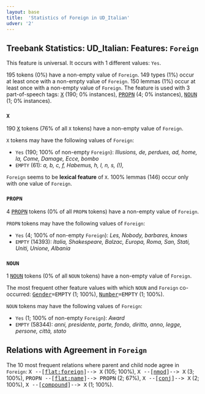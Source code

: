 ```yaml
---
layout: base
title:  'Statistics of Foreign in UD_Italian'
udver: '2'
---
```


## Treebank Statistics: UD_Italian: Features: `Foreign`

This feature is universal.
It occurs with 1 different values: `Yes`.

195 tokens (0%) have a non-empty value of `Foreign`.
149 types (1%) occur at least once with a non-empty value of `Foreign`.
150 lemmas (1%) occur at least once with a non-empty value of `Foreign`.
The feature is used with 3 part-of-speech tags: <tt><a href="it-pos-X.html">X</a></tt> (190; 0% instances), <tt><a href="it-pos-PROPN.html">PROPN</a></tt> (4; 0% instances), <tt><a href="it-pos-NOUN.html">NOUN</a></tt> (1; 0% instances).

### `X`

190 <tt><a href="it-pos-X.html">X</a></tt> tokens (76% of all `X` tokens) have a non-empty value of `Foreign`.

`X` tokens may have the following values of `Foreign`:

* `Yes` (190; 100% of non-empty `Foreign`): <em>Illusions, de, perdues, ad, home, la, Come, Damage, Ecce, bombo</em>
* `EMPTY` (61): <em>a, b, c, f, Habemus, h, l, n, s, (!),</em>

`Foreign` seems to be **lexical feature** of `X`. 100% lemmas (146) occur only with one value of `Foreign`.

### `PROPN`

4 <tt><a href="it-pos-PROPN.html">PROPN</a></tt> tokens (0% of all `PROPN` tokens) have a non-empty value of `Foreign`.

`PROPN` tokens may have the following values of `Foreign`:

* `Yes` (4; 100% of non-empty `Foreign`): <em>Les, Nobody, barbares, knows</em>
* `EMPTY` (14393): <em>Italia, Shakespeare, Balzac, Europa, Roma, San, Stati, Uniti, Unione, Albania</em>

### `NOUN`

1 <tt><a href="it-pos-NOUN.html">NOUN</a></tt> tokens (0% of all `NOUN` tokens) have a non-empty value of `Foreign`.

The most frequent other feature values with which `NOUN` and `Foreign` co-occurred: <tt><a href="it-feat-Gender.html">Gender</a></tt><tt>=EMPTY</tt> (1; 100%), <tt><a href="it-feat-Number.html">Number</a></tt><tt>=EMPTY</tt> (1; 100%).

`NOUN` tokens may have the following values of `Foreign`:

* `Yes` (1; 100% of non-empty `Foreign`): <em>Award</em>
* `EMPTY` (58344): <em>anni, presidente, parte, fondo, diritto, anno, legge, persone, città, stato</em>

## Relations with Agreement in `Foreign`

The 10 most frequent relations where parent and child node agree in `Foreign`:
<tt>X --[<tt><a href="it-dep-flat-foreign.html">flat:foreign</a></tt>]--> X</tt> (105; 100%),
<tt>X --[<tt><a href="it-dep-nmod.html">nmod</a></tt>]--> X</tt> (3; 100%),
<tt>PROPN --[<tt><a href="it-dep-flat-name.html">flat:name</a></tt>]--> PROPN</tt> (2; 67%),
<tt>X --[<tt><a href="it-dep-conj.html">conj</a></tt>]--> X</tt> (2; 100%),
<tt>X --[<tt><a href="it-dep-compound.html">compound</a></tt>]--> X</tt> (1; 100%).

